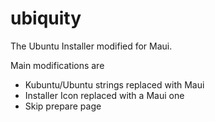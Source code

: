 # ubiquity

The Ubuntu Installer modified for Maui. 

Main modifications are
* Kubuntu/Ubuntu strings replaced with Maui
* Installer Icon replaced with a Maui one
* Skip prepare page
